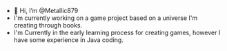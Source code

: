 - 👋 Hi, I’m @Metallic879
- I'm currently working on a game project based on a universe I'm creating through books.
- I'm Currently in the early learning process for creating games, however I have some experience in Java coding.


<!---
Metallic879/Metallic879 is a ✨ special ✨ repository because its `README.md` (this file) appears on your GitHub profile.
You can click the Preview link to take a look at your changes.
--->
